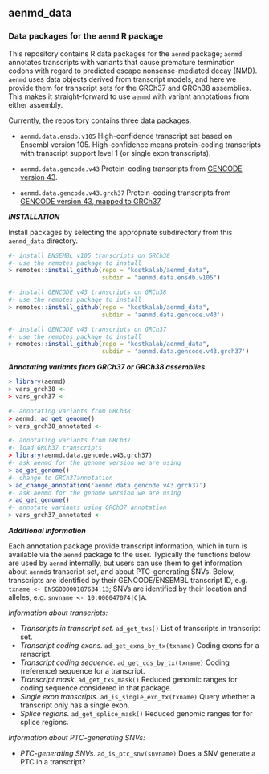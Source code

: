 ## aenmd_data

### Data packages for the `aenmd` R package

This repository contains R data packages for the `aenmd` package; `aenmd` annotates transcripts with variants that cause premature termination codons with regard to predicted escape nonsense-mediated decay (NMD). `aenmd` uses data objects derived from transcript models, and here we provide them for transcript sets for the GRCh37 and GRCh38 assemblies. This makes it straight-forward to use `aenmd` with variant annotations from either assembly.

Currently, the repository contains three data packages:

- `aenmd.data.ensdb.v105` High-confidence transcript set based on Ensembl version 105. High-confidence means protein-coding transcripts with transcript support level 1 (or single exon transcripts).

- `aenmd.data.gencode.v43` Protein-coding transcripts from [GENCODE version 43](https://www.gencodegenes.org/human/release_43.html).

- `aenmd.data.gencode.v43.grch37` Protein-coding transcripts from [GENCODE version 43, mapped to GRCh37](https://www.gencodegenes.org/human/release_43lift37.html).

***INSTALLATION***

Install packages by selecting the appropriate subdirectory from this `aenmd_data` directory.

```R
#- install ENSEMBL v105 transcripts on GRCh38
#- use the remotes package to install
> remotes::install_github(repo = "kostkalab/aenmd_data",
                          subdir = "aenmd.data.ensdb.v105")

#- install GENCODE v43 transcripts on GRCh38
#- use the remotes package to install
> remotes::install_github(repo = "kostkalab/aenmd_data",
                          subdir = 'aenmd.data.gencode.v43')

#- install GENCODE v43 transcripts on GRCh37
#- use the remotes package to install
> remotes::install_github(repo = "kostkalab/aenmd_data",
                          subdir = 'aenmd.data.gencode.v43.grch37')

```

***Annotating variants from GRCh37 or GRCh38 assemblies*** 

```R
> library(aenmd)
> vars_grch38 <- 
> vars_grch37 <- 

#- annotating variants from GRCh38
> aenmd::ad_get_genome()
> vars_grch38_annotated <- 

#- annotating variants from GRCh37
#- load GRCh37 transcripts
> library(aenmd.data.gencode.v43.grch37)
#- ask aenmd for the genome version we are using
> ad_get_genome()
#- change to GRCh37annotation
> ad_change_annotation('aenmd.data.gencode.v43.grch37')
#- ask aenmd for the genome version we are using
> ad_get_genome()
#- annotate variants using GRCh37 annotation
> vars_grch37_annotated <- 
```

***Additional information***

Each annotation package provide transcript information, which in turn is available via the `aenmd` package to the user. Typically the functions below are used by `aenmd` internally, but users can use them to get information about `aenmd`s transcript set, and about PTC-generating SNVs. 
Below, transcripts  are identified by their GENCODE/ENSEMBL transcript ID, e.g. `txname <- ENSG00000187634.13`; SNVs are identified by their location and alleles, e.g. `snvname <- 10:000047074|C|A`. 

*Information about transcripts:*

* *Transcripts in transcript set.* `ad_get_txs()` List of transcripts in transcript set.
* *Transcript coding exons.* `ad_get_exns_by_tx(txname)` Coding exons for a ranscript.
* *Transcript coding sequence.* `ad_get_cds_by_tx(txname)` Coding (reference) sequence for a transcript. 
* *Transcript mask.* `ad_get_txs_mask()` Reduced genomic ranges for coding sequence considered in that package.
* *Single exon transcripts.* `ad_is_single_exn_tx(txname)` Query whether a transcript only has a single exon.
* *Splice regions.* `ad_get_splice_mask()` Reduced genomic ranges for for splice regions.

*Information about PTC-generating SNVs:*

* *PTC-generating SNVs.* `ad_is_ptc_snv(snvname)` Does a SNV generate a PTC in a transcript? 




